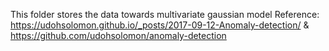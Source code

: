 This folder stores the data towards multivariate gaussian model
Reference: https://udohsolomon.github.io/_posts/2017-09-12-Anomaly-detection/ & https://github.com/udohsolomon/anomaly-detection
